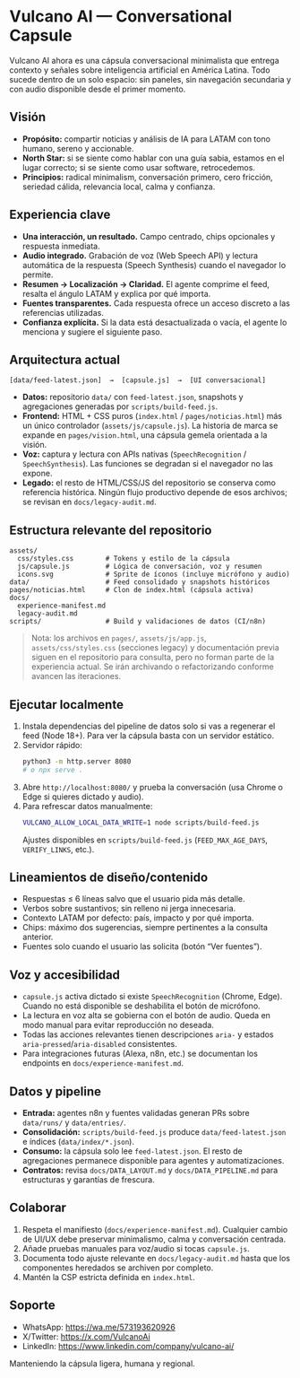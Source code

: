 # Vulcano AI — Conversational Capsule

Vulcano AI ahora es una cápsula conversacional minimalista que entrega contexto y señales sobre inteligencia artificial en América Latina. Todo sucede dentro de un solo espacio: sin paneles, sin navegación secundaria y con audio disponible desde el primer momento.

## Visión

- **Propósito:** compartir noticias y análisis de IA para LATAM con tono humano, sereno y accionable.
- **North Star:** si se siente como hablar con una guía sabia, estamos en el lugar correcto; si se siente como usar software, retrocedemos.
- **Principios:** radical minimalism, conversación primero, cero fricción, seriedad cálida, relevancia local, calma y confianza.

## Experiencia clave

- **Una interacción, un resultado.** Campo centrado, chips opcionales y respuesta inmediata.
- **Audio integrado.** Grabación de voz (Web Speech API) y lectura automática de la respuesta (Speech Synthesis) cuando el navegador lo permite.
- **Resumen → Localización → Claridad.** El agente comprime el feed, resalta el ángulo LATAM y explica por qué importa.
- **Fuentes transparentes.** Cada respuesta ofrece un acceso discreto a las referencias utilizadas.
- **Confianza explícita.** Si la data está desactualizada o vacía, el agente lo menciona y sugiere el siguiente paso.

## Arquitectura actual

```
[data/feed-latest.json]  →  [capsule.js]  →  [UI conversacional]
```

- **Datos:** repositorio `data/` con `feed-latest.json`, snapshots y agregaciones generadas por `scripts/build-feed.js`.
- **Frontend:** HTML + CSS puros (`index.html` / `pages/noticias.html`) más un único controlador (`assets/js/capsule.js`). La historia de marca se expande en `pages/vision.html`, una cápsula gemela orientada a la visión.
- **Voz:** captura y lectura con APIs nativas (`SpeechRecognition` / `SpeechSynthesis`). Las funciones se degradan si el navegador no las expone.
- **Legado:** el resto de HTML/CSS/JS del repositorio se conserva como referencia histórica. Ningún flujo productivo depende de esos archivos; se revisan en `docs/legacy-audit.md`.

## Estructura relevante del repositorio

```
assets/
  css/styles.css        # Tokens y estilo de la cápsula
  js/capsule.js         # Lógica de conversación, voz y resumen
  icons.svg             # Sprite de íconos (incluye micrófono y audio)
data/                   # Feed consolidado y snapshots históricos
pages/noticias.html     # Clon de index.html (cápsula activa)
docs/
  experience-manifest.md
  legacy-audit.md
scripts/                # Build y validaciones de datos (CI/n8n)
```

> Nota: los archivos en `pages/`, `assets/js/app.js`, `assets/css/styles.css` (secciones legacy) y documentación previa siguen en el repositorio para consulta, pero no forman parte de la experiencia actual. Se irán archivando o refactorizando conforme avancen las iteraciones.

## Ejecutar localmente

1. Instala dependencias del pipeline de datos solo si vas a regenerar el feed (Node 18+). Para ver la cápsula basta con un servidor estático.
2. Servidor rápido:
   ```bash
   python3 -m http.server 8080
   # o npx serve .
   ```
3. Abre `http://localhost:8080/` y prueba la conversación (usa Chrome o Edge si quieres dictado y audio).
4. Para refrescar datos manualmente:
   ```bash
   VULCANO_ALLOW_LOCAL_DATA_WRITE=1 node scripts/build-feed.js
   ```
   Ajustes disponibles en `scripts/build-feed.js` (`FEED_MAX_AGE_DAYS`, `VERIFY_LINKS`, etc.).

## Lineamientos de diseño/contenido

- Respuestas ≤ 6 líneas salvo que el usuario pida más detalle.
- Verbos sobre sustantivos; sin relleno ni jerga innecesaria.
- Contexto LATAM por defecto: país, impacto y por qué importa.
- Chips: máximo dos sugerencias, siempre pertinentes a la consulta anterior.
- Fuentes solo cuando el usuario las solicita (botón “Ver fuentes”).

## Voz y accesibilidad

- `capsule.js` activa dictado si existe `SpeechRecognition` (Chrome, Edge). Cuando no está disponible se deshabilita el botón de micrófono.
- La lectura en voz alta se gobierna con el botón de audio. Queda en modo manual para evitar reproducción no deseada.
- Todas las acciones relevantes tienen descripciones `aria-` y estados `aria-pressed`/`aria-disabled` consistentes.
- Para integraciones futuras (Alexa, n8n, etc.) se documentan los endpoints en `docs/experience-manifest.md`.

## Datos y pipeline

- **Entrada:** agentes n8n y fuentes validadas generan PRs sobre `data/runs/` y `data/entries/`.
- **Consolidación:** `scripts/build-feed.js` produce `data/feed-latest.json` e índices (`data/index/*.json`).
- **Consumo:** la cápsula solo lee `feed-latest.json`. El resto de agregaciones permanece disponible para agentes y automatizaciones.
- **Contratos:** revisa `docs/DATA_LAYOUT.md` y `docs/DATA_PIPELINE.md` para estructuras y garantías de frescura.

## Colaborar

1. Respeta el manifiesto (`docs/experience-manifest.md`). Cualquier cambio de UI/UX debe preservar minimalismo, calma y conversación centrada.
2. Añade pruebas manuales para voz/audio si tocas `capsule.js`.
3. Documenta todo ajuste relevante en `docs/legacy-audit.md` hasta que los componentes heredados se archiven por completo.
4. Mantén la CSP estricta definida en `index.html`.

## Soporte

- WhatsApp: <https://wa.me/573193620926>
- X/Twitter: <https://x.com/VulcanoAi>
- LinkedIn: <https://www.linkedin.com/company/vulcano-ai/>

Manteniendo la cápsula ligera, humana y regional.
